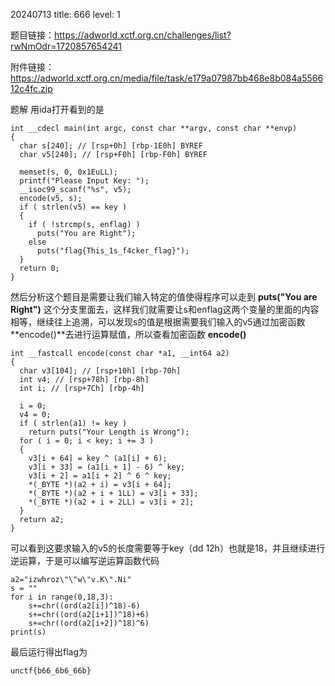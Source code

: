 20240713  title: 666  level: 1

题目链接：https://adworld.xctf.org.cn/challenges/list?rwNmOdr=1720857654241

附件链接：https://adworld.xctf.org.cn/media/file/task/e179a07987bb468e8b084a556612c4fc.zip

题解
用ida打开看到的是
```
int __cdecl main(int argc, const char **argv, const char **envp)
{
  char s[240]; // [rsp+0h] [rbp-1E0h] BYREF
  char v5[240]; // [rsp+F0h] [rbp-F0h] BYREF

  memset(s, 0, 0x1EuLL);
  printf("Please Input Key: ");
  __isoc99_scanf("%s", v5);
  encode(v5, s);
  if ( strlen(v5) == key )
  {
    if ( !strcmp(s, enflag) )
      puts("You are Right");
    else
      puts("flag{This_1s_f4cker_flag}");
  }
  return 0;
}
```
然后分析这个题目是需要让我们输入特定的值使得程序可以走到 **puts("You are Right")** 这个分支里面去，这样我们就需要让s和enflag这两个变量的里面的内容相等，继续往上追溯，可以发现s的值是根据需要我们输入的v5通过加密函数**encode()**去进行运算赋值，所以查看加密函数 **encode()**
```
int __fastcall encode(const char *a1, __int64 a2)
{
  char v3[104]; // [rsp+10h] [rbp-70h]
  int v4; // [rsp+78h] [rbp-8h]
  int i; // [rsp+7Ch] [rbp-4h]

  i = 0;
  v4 = 0;
  if ( strlen(a1) != key )
    return puts("Your Length is Wrong");
  for ( i = 0; i < key; i += 3 )
  {
    v3[i + 64] = key ^ (a1[i] + 6);
    v3[i + 33] = (a1[i + 1] - 6) ^ key;
    v3[i + 2] = a1[i + 2] ^ 6 ^ key;
    *(_BYTE *)(a2 + i) = v3[i + 64];
    *(_BYTE *)(a2 + i + 1LL) = v3[i + 33];
    *(_BYTE *)(a2 + i + 2LL) = v3[i + 2];
  }
  return a2;
}
```
可以看到这要求输入的v5的长度需要等于key（dd  12h）也就是18，并且继续进行逆运算，于是可以编写逆运算函数代码
```
a2="izwhroz\"\"w\"v.K\".Ni"
s = ""
for i in range(0,18,3):
	s+=chr((ord(a2[i])^18)-6)
	s+=chr((ord(a2[i+1])^18)+6)
	s+=chr((ord(a2[i+2])^18)^6)
print(s)
```
最后运行得出flag为
```
unctf{b66_6b6_66b}
```




